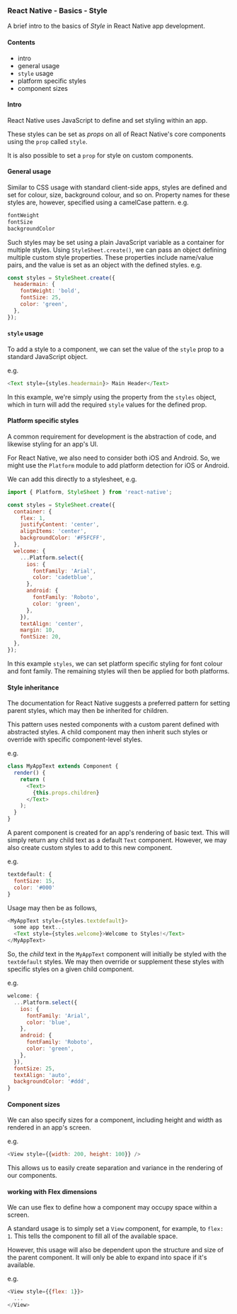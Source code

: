 ### React Native - Basics - Style

A brief intro to the basics of *Style* in React Native app development.

#### Contents
* intro
* general usage
* `style` usage
* platform specific styles
* component sizes

#### Intro
React Native uses JavaScript to define and set styling within an app.

These styles can be set as *props* on all of React Native's core components using the `prop` called `style`.

It is also possible to set a `prop` for style on custom components.

#### General usage

Similar to CSS usage with standard client-side apps, styles are defined and set for colour, size, background colour, and so on. Property names for these styles are, however, specified using a camelCase pattern. e.g.

```javascript
fontWeight
fontSize
backgroundColor
```

Such styles may be set using a plain JavaScript variable as a container for multiple styles. Using `StyleSheet.create()`, we can pass an object defining multiple custom style properties. These properties include name/value pairs, and the value is set as an object with the defined styles. e.g.

```javascript
const styles = StyleSheet.create({
  headermain: {
    fontWeight: 'bold',
    fontSize: 25,
    color: 'green',
  },
});
```

#### `style` usage
To add a style to a component, we can set the value of the `style` prop to a standard JavaScript object.

e.g.

```javascript
<Text style={styles.headermain}> Main Header</Text>
```

In this example, we're simply using the property from the `styles` object, which in turn will add the required `style` values for the defined prop.

#### Platform specific styles
A common requirement for development is the abstraction of code, and likewise styling for an app's UI.

For React Native, we also need to consider both iOS and Android. So, we might use the `Platform` module to add platform detection for iOS or Android.

We can add this directly to a stylesheet, e.g.

```javascript
import { Platform, StyleSheet } from 'react-native';

const styles = StyleSheet.create({
  container: {
    flex: 1,
    justifyContent: 'center',
    alignItems: 'center',
    backgroundColor: '#F5FCFF',
  },
  welcome: {
    ...Platform.select({
      ios: {
        fontFamily: 'Arial',
        color: 'cadetblue',
      },
      android: {
        fontFamily: 'Roboto',
        color: 'green',
      },
    }),
    textAlign: 'center',
    margin: 10,
    fontSize: 20,
  },
});
```

In this example `styles`, we can set platform specific styling for font colour and font family. The remaining styles will then be applied for both platforms.

#### Style inheritance
The documentation for React Native suggests a preferred pattern for setting parent styles, which may then be inherited for children.

This pattern uses nested components with a custom parent defined with abstracted styles. A child component may then inherit such styles or override with specific component-level styles.

e.g.

```javascript
class MyAppText extends Component {
  render() {
    return (
      <Text>
        {this.props.children}
      </Text>
    );
  }
}
```

A parent component is created for an app's rendering of basic text. This will simply return any child text as a default `Text` component. However, we may also create custom styles to add to this new component.

e.g.

```javascript
textdefault: {
  fontSize: 15,
  color: '#000'
}
```

Usage may then be as follows,

```javascript
<MyAppText style={styles.textdefault}>
  some app text...
  <Text style={styles.welcome}>Welcome to Styles!</Text>
</MyAppText>
```

So, the *child* text in the `MyAppText` component will initially be styled with the `textdefault` styles. We may then override or supplement these styles with specific styles on a given child component.

e.g.

```javascript
welcome: {
  ...Platform.select({
    ios: {
      fontFamily: 'Arial',
      color: 'blue',
    },
    android: {
      fontFamily: 'Roboto',
      color: 'green',
    },
  }),
  fontSize: 25,
  textAlign: 'auto',
  backgroundColor: '#ddd',
}
```

#### Component sizes
We can also specify sizes for a component, including height and width as rendered in an app's screen.

e.g.

```javascript
<View style={{width: 200, height: 100}} />
```

This allows us to easily create separation and variance in the rendering of our components.


#### working with Flex dimensions
We can use flex to define how a component may occupy space within a screen.

A standard usage is to simply set a `View` component, for example, to `flex: 1`. This tells the component to fill all of the available space.

However, this usage will also be dependent upon the structure and size of the parent component. It will only be able to expand into space if it's available.

e.g.

```javascript
<View style={{flex: 1}}>
  ...
</View>
```
